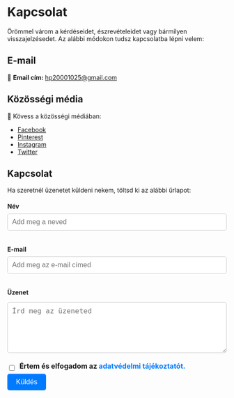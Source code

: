 # Kapcsolat

Örömmel várom a kérdéseidet, észrevételeidet vagy bármilyen visszajelzésedet. Az alábbi módokon tudsz kapcsolatba lépni velem:

## E-mail
📧 **Email cím:** [hp20001025@gmail.com](mailto:hp20001025@gmail.com)

<!-- ## Telefon
📞 **Telefonszám:** +36 30 123 4567

## Cím
🏠 **Műtermem címe:**
8000 Székesfehérvár, Tóvárosi LN. 42. -->

## Közösségi média
💬 Kövess a közösségi médiában:
- [Facebook](https://www.facebook.com/profile.php?id=100068914746692)
- [Pinterest](https://hu.pinterest.com/VibrantVisionsArt1/)
- [Instagram](https://www.instagram.com/hp200011/)
- [Twitter](https://twitter.com/hadikp)

## Kapcsolat

Ha szeretnél üzenetet küldeni nekem, töltsd ki az alábbi űrlapot:

<form action="https://formspree.io/f/xnnjanlr" method="POST" class="contact-form">
  <label for="name">Név</label>
  <input class="inputs" type="text" id="name" name="name" placeholder="Add meg a neved" required>
  
  <label for="email">E-mail</label>
  <input class="inputs" type="email" id="email" name="email" placeholder="Add meg az e-mail címed" required>

  <label for="message">Üzenet</label>
  <textarea class="inputs" id="message" name="message" placeholder="Írd meg az üzeneted" rows="5" required></textarea>
  <div class="ch-box">
    <input style="vertical-align: top;" type="checkbox" id="consent" name="consent" value="yes" required>
    <label for="consent">Értem és elfogadom az <a href="../hu/adatvedelem" target="_blank">adatvédelmi tájékoztatót.</a></label><br>
  </div>
  <button type="submit">Küldés</button>
</form>



<style>
  .contact-form {
    max-width: 600px;
    margin-top: 20px;
  }
  
  .contact-form label {
    display: block;
    margin-bottom: 8px;
    font-weight: bold;
  }
  
  .inputs {
    width: 100%;
    padding: 10px;
    margin-bottom: 20px;
    border: 1px solid #ccc;
    border-radius: 5px;
    font-size: 16px;
  }
  
  .contact-form button {
    background-color: #007BFF;
    color: white;
    padding: 10px 20px;
    border: none;
    border-radius: 5px;
    cursor: pointer;
    font-size: 16px;
  }
  
  .contact-form button:hover {
    background-color: #0056b3;
  }
  .ch-box{
    display: flex;
    align-items: center;
    
    gap: 0.5rem; /* Távolság a jelölőnégyzet és a szöveg között */
    font-size: 1rem; /* Alapértelmezett betűméret */
  }
  .ch-box a{
    color: #007bff; /* Link színe */
    text-decoration: none;
  }
  .ch-box a:hover{
    text-decoration: underline;
  }
  

</style>

